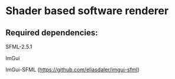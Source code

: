 # Shader based software renderer
## Required dependencies:
SFML-2.5.1

ImGui

ImGui-SFML (https://github.com/eliasdaler/imgui-sfml)
